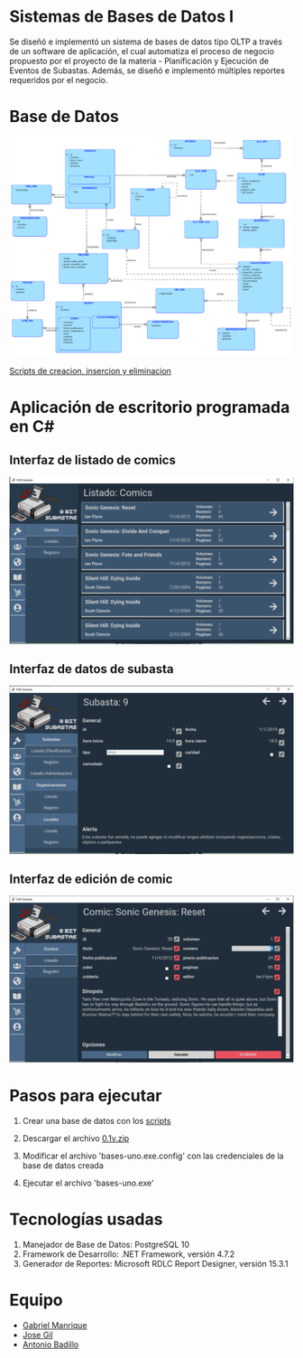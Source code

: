 # Sistemas de Bases de Datos I

Se diseñó e implementó un sistema de bases de datos tipo OLTP a través de un software de aplicación, el cual automatiza el proceso de negocio propuesto por el proyecto de la materia - Planificación y Ejecución de Eventos de Subastas. Además, se diseñó e implementó múltiples reportes requeridos por el negocio.


# Base de Datos

![modelo-entidad-relacion](/docs/diagramas/mer/MER_final.png)

[Scripts de creacion, insercion y eliminacion](https://github.com/abadillo/bases-uno/tree/main/docs/DDL%20Bases%20de%20Datos)

# Aplicación de escritorio programada en C#

## Interfaz de listado de comics
![listado-comics](/img/listado-comics.png)


## Interfaz de datos de subasta
![datos-subasta](/img/datos-subasta.png)

## Interfaz de edición de comic
![datos-subasta](/img/edicion-comic.png)



# Pasos para ejecutar

1. Crear una base de datos con los [scripts](https://github.com/abadillo/bases-uno/tree/main/docs/DDL%20Bases%20de%20Datos)

2. Descargar el archivo [0.1v.zip](https://github.com/abadillo/bases-uno/releases/download/v0.1/0.1v.zip)

3. Modificar el archivo 'bases-uno.exe.config' con las credenciales de la base de datos creada

4. Ejecutar el archivo 'bases-uno.exe'

# Tecnologías usadas

1. Manejador de Base de Datos: PostgreSQL 10
2. Framework de Desarrollo: .NET Framework, versión 4.7.2
3. Generador de Reportes: Microsoft RDLC Report Designer, versión 15.3.1

# Equipo

 - [Gabriel Manrique](https://github.com/Manrique3)
 - [Jose Gil](https://github.com/PiquiJL01)
 - [Antonio Badillo](https://github.com/abadillo)

